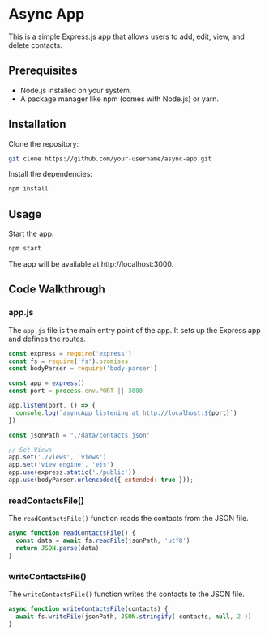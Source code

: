  # Async App

This is a simple Express.js app that allows users to add, edit, view, and delete contacts.

## Prerequisites

- Node.js installed on your system.
- A package manager like npm (comes with Node.js) or yarn.

## Installation

Clone the repository:

```sh
git clone https://github.com/your-username/async-app.git
```

Install the dependencies:

```sh
npm install
```

## Usage

Start the app:

```sh
npm start
```

The app will be available at http://localhost:3000.

## Code Walkthrough

### app.js

The `app.js` file is the main entry point of the app. It sets up the Express app and defines the routes.

```javascript
const express = require('express')
const fs = require('fs').promises
const bodyParser = require('body-parser')

const app = express()
const port = process.env.PORT || 3000

app.listen(port, () => {
  console.log(`asyncApp listening at http://localhost:${port}`)
})

const jsonPath = "./data/contacts.json"

// Set Views
app.set('./views', 'views')
app.set('view engine', 'ejs')
app.use(express.static('./public'))
app.use(bodyParser.urlencoded({ extended: true }));
```

### readContactsFile()

The `readContactsFile()` function reads the contacts from the JSON file.

```javascript
async function readContactsFile() {
  const data = await fs.readFile(jsonPath, 'utf8')
  return JSON.parse(data)
}
```

### writeContactsFile()

The `writeContactsFile()` function writes the contacts to the JSON file.

```javascript
async function writeContactsFile(contacts) {
  await fs.writeFile(jsonPath, JSON.stringify( contacts, null, 2 ))
}
```